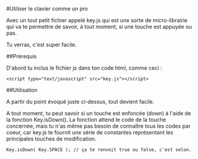 #Utiliser le clavier comme un pro

Avec un tout petit fichier appelé key.js qui est une sorte de micro-librairie qui va te permettre de savoir, à tout moment, si une touche est appuyée ou pas.

Tu verras, c'est super facile.

##Prérequis

D'abord tu inclus le fichier js dans ton code html, comme ceci :

	<script type="text/javascript" src="key.js"></script>


##Utilisation

A partir du point évoqué juste ci-dessus, tout devient facile.

A tout moment, tu peut savoir si un touche est enfoncée (down) à l'aide de la fonction Key.isDown(). La fonction attend le code de la touche concernée, mais tu n'as même pas besoin de connaître tous les codes par coeur, car key.js te fournit une série de constantes représentant les principales touches de modification.

	Key.isDown( Key.SPACE ); // ça te renvoit true ou false, c'est selon.

	